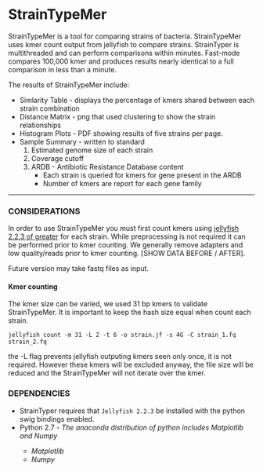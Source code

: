 # StrainTypeMer

StrainTypeMer is a tool for comparing strains of bacteria. StrainTypeMer uses kmer count output from jellyfish to compare strains. StrainTyper is multithreaded and can perform comparisons within minutes.  Fast-mode compares 100,000 kmer and produces results nearly identical to a full comparison in less than a minute.

The results of StrainTypeMer include:
* Simlarity Table - displays the percentage of kmers shared between each strain combination
* Distance Matrix - png that used clustering to show the strain relationships
* Histogram Plots - PDF showing results of five strains per page.
* Sample Summary - written to standard
    1. Estimated genome size of each strain
    2. Coverage cutoff
    3. ARDB - Antibiotic Resistance Database content
        * Each strain is queried for kmers for gene present in the ARDB
        * Number of kmers are report for each gene family


<hr>

### CONSIDERATIONS

In order to use StrainTypeMer you must first count kmers using [jellyfish 2.2.3 of greater](https://github.com/gmarcais/Jellyfish)
for each strain.  While preprocessing is not required it can be performed prior to kmer counting.  We generally remove
adapters and low quality/reads prior to kmer counting. [SHOW DATA BEFORE / AFTER]. 

Future version may take fastq files as input.

#### Kmer counting
The kmer size can be varied, we used 31 bp kmers to validate StrainTypeMer.
It is important to keep the hash size equal when count each strain. 


`jellyfish count -m 31 -L 2 -t 6 -o strain.jf -s 4G -C strain_1.fq strain_2.fq `

the -L flag prevents jellyfish outputing kmers seen only once, it is not required. However these kmers will be excluded
anyway, the file size will be reduced and the StrainTypeMer will not iterate over the kmer.

### DEPENDENCIES

* StrainTyper requires that `Jellyfish 2.2.3` be installed with the python swig bindings enabled. 
* Python 2.7  <em> - The anaconda distribution of python includes Matplotlib and Numpy
    * Matplotlib
    * Numpy






